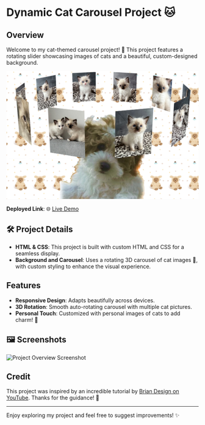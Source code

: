 # Dynamic Cat Carousel Project 🐱

## Overview

Welcome to my cat-themed carousel project! 🎉 This project features a rotating slider showcasing images of cats and a beautiful, custom-designed background.

![Project Screenshot](/images/overview.PNG)

**Deployed Link**: 🌐 [Live Demo](https://app.netlify.com/sites/rannnnnnnnnnnnnnnnnnn/overview)

## 🛠️ Project Details

- **HTML & CSS**: This project is built with custom HTML and CSS for a seamless display.
- **Background and Carousel**: Uses a rotating 3D carousel of cat images 🐾, with custom styling to enhance the visual experience.

## Features

- **Responsive Design**: Adapts beautifully across devices.
- **3D Rotation**: Smooth auto-rotating carousel with multiple cat pictures.
- **Personal Touch**: Customized with personal images of cats to add charm! 🐾

## 🖼️ Screenshots

![Project Overview Screenshot]()

## Credit

This project was inspired by an incredible tutorial by [Brian Design on YouTube](https://www.youtube.com/watch?v=yqaLSlPOUxM). Thanks for the guidance! 🙌

---

Enjoy exploring my project and feel free to suggest improvements! ✨
